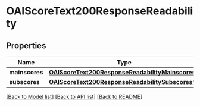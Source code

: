 # OAIScoreText200ResponseReadability

## Properties
Name | Type | Description | Notes
------------ | ------------- | ------------- | -------------
**mainscores** | [**OAIScoreText200ResponseReadabilityMainscores***](OAIScoreText200ResponseReadabilityMainscores.md) |  | [optional] 
**subscores** | [**OAIScoreText200ResponseReadabilitySubscores***](OAIScoreText200ResponseReadabilitySubscores.md) |  | [optional] 

[[Back to Model list]](../README.md#documentation-for-models) [[Back to API list]](../README.md#documentation-for-api-endpoints) [[Back to README]](../README.md)


